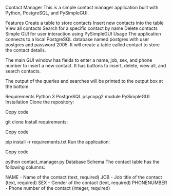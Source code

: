 Contact Manager
This is a simple contact manager application built with Python, PostgreSQL, and PySimpleGUI.

Features
Create a table to store contacts
Insert new contacts into the table
View all contacts
Search for a specific contact by name
Delete contacts
Simple GUI for user interaction using PySimpleGUI
Usage
The application connects to a local PostgreSQL database named postgres with user postgres and password 2005. It will create a table called contact to store the contact details.

The main GUI window has fields to enter a name, job, sex, and phone number to insert a new contact. It has buttons to insert, delete, view all, and search contacts.

The output of the queries and searches will be printed to the output box at the bottom.

Requirements
Python 3
PostgreSQL
psycopg2 module
PySimpleGUI
Installation
Clone the repository:

Copy code

git clone <repo URL>
Install requirements:

Copy code

pip install -r requirements.txt
Run the application:

Copy code

python contact_manager.py
Database Schema
The contact table has the following columns:

NAME - Name of the contact (text, required)
JOB - Job title of the contact (text, required)
SEX - Gender of the contact (text, required)
PHONENUMBER - Phone number of the contact (integer, required)
